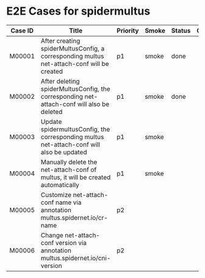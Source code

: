 # E2E Cases for spidermultus

| Case ID | Title                                                        | Priority | Smoke | Status | Other |
| ------- | ------------------------------------------------------------ | -------- | ----- | ------ | ----- |
| M00001  | After creating spiderMultusConfig, a corresponding multus net-attach-conf will be created  | p1       |   smoke    | done   |       |
| M00002  | After deleting spiderMultusConfig, the corresponding net-attach-conf will also be deleted  | p1      |  smoke  | done   |       |
| M00003  | Update spidermultusConfig, the corresponding multus net-attach-conf will also be updated   | p1      |  smoke  |    |       |
| M00004  | Manually delete the net-attach-conf of multus, it will be created automatically | p1      |  smoke  |    |       |
| M00005  | Customize net-attach-conf name via annotation multus.spidernet.io/cr-name | p2       |       |    |       |
| M00006  | Change net-attach-conf version via annotation multus.spidernet.io/cni-version | p2     |       |    |       |

